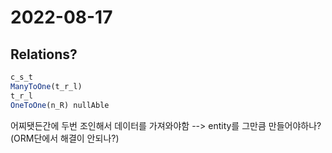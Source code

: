 # 2022-08-17

## Relations?

```js
c_s_t
ManyToOne(t_r_l)
t_r_l
OneToOne(n_R) nullAble
```

어찌됏든간에 두번 조인해서 데이터를 가져와야함 --> entity를 그만큼 만들어야하나? (ORM단에서 해결이 안되나?)